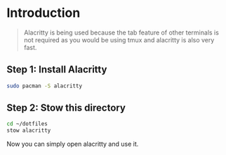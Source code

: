 # Introduction

> Alacritty is being used because the tab feature of other terminals is not required as you would be using tmux and alacritty is also very fast.

## Step 1: Install Alacritty

```bash
sudo pacman -S alacritty
```

## Step 2: Stow this directory

```bash
cd ~/dotfiles
stow alacritty
```

Now you can simply open alacritty and use it.
